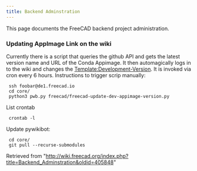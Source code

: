 ```yaml
---
title: Backend Adminstration
---
```

This page documents the FreeCAD backend project administration.

### Updating AppImage Link on the wiki

Currently there is a script that queries the github API and gets the latest version name and URL of the Conda Appimage.
It then automagically logs in to the wiki and changes the [Template:Development-Version](/Template:Development-Version "Template:Development-Version"). It is invoked via cron every 6 hours.
Instructions to trigger scrip manually:

```
 ssh foobar@de1.freecad.io
 cd core/
 python3 pwb.py freecad/freecad-update-dev-appimage-version.py

```

List crontab

```
 crontab -l

```

Update pywikibot:

```
 cd core/
 git pull --recurse-submodules

```

Retrieved from "<http://wiki.freecad.org/index.php?title=Backend_Adminstration&oldid=405848>"